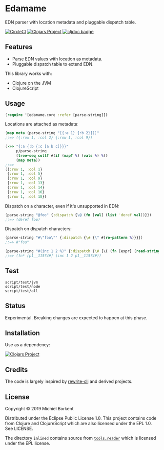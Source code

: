 # Edamame

EDN parser with location metadata and pluggable dispatch table.

[![CircleCI](https://circleci.com/gh/borkdude/edamame/tree/master.svg?style=shield)](https://circleci.com/gh/borkdude/edamame/tree/master)
[![Clojars Project](https://img.shields.io/clojars/v/borkdude/edamame.svg)](https://clojars.org/borkdude/edamame)
[![cljdoc badge](https://cljdoc.org/badge/borkdude/edamame)](https://cljdoc.org/d/borkdude/edamame/CURRENT)

## Features

- Parse EDN values with location as metadata.
- Pluggable dispatch table to extend EDN.

This library works with:

- Clojure on the JVM
- ClojureScript

## Usage

``` clojure
(require '[edamame.core :refer [parse-string]])
```

Locations are attached as metadata:

``` clojure
(map meta (parse-string "[{:a 1} {:b 2}]))"
;;=> ({:row 1, :col 2} {:row 1, :col 9})

(->> "{:a {:b {:c [a b c]}}}"
     p/parse-string
     (tree-seq coll? #(if (map? %) (vals %) %))
     (map meta))
;;=>
({:row 1, :col 1}
 {:row 1, :col 5}
 {:row 1, :col 9}
 {:row 1, :col 13}
 {:row 1, :col 14}
 {:row 1, :col 16}
 {:row 1, :col 18})
```

Dispatch on a character, even if it's unsupported in EDN:

``` clojure
(parse-string "@foo" {:dispatch {\@ (fn [val] (list 'deref val))}})
;;=> (deref foo)
```

Dispatch on dispatch characters:

``` clojure
(parse-string "#\"foo\"" {:dispatch {\# {\" #(re-pattern %)}}})
;;=> #"foo"

(parse-string "#(inc 1 2 %)" {:dispatch {\# {\( (fn [expr] (read-string (str "#" expr)))}}})
;;=> (fn* [p1__11574#] (inc 1 2 p1__11574#))
```

## Test

    script/test/jvm
    script/test/node
    script/test/all

## Status

Experimental. Breaking changes are expected to happen at this phase.

## Installation

Use as a dependency:

[![Clojars Project](https://img.shields.io/clojars/v/borkdude/edamame.svg)](https://clojars.org/borkdude/edamame)

## Credits

The code is largely inspired by
[rewrite-clj](https://github.com/xsc/rewrite-clj) and derived projects.

## License

Copyright © 2019 Michiel Borkent

Distributed under the Eclipse Public License 1.0. This project contains code
from Clojure and ClojureScript which are also licensed under the EPL 1.0. See
LICENSE.

The directory `inlined` contains source from [`tools.reader`](https://github.com/clojure/tools.reader) which is licensed under the EPL license.
